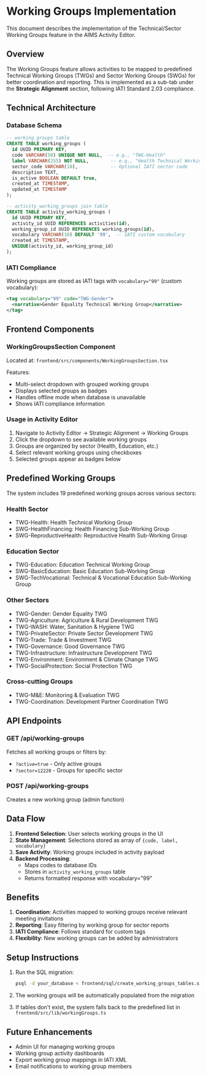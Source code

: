 # Working Groups Implementation

This document describes the implementation of the Technical/Sector Working Groups feature in the AIMS Activity Editor.

## Overview

The Working Groups feature allows activities to be mapped to predefined Technical Working Groups (TWGs) and Sector Working Groups (SWGs) for better coordination and reporting. This is implemented as a sub-tab under the **Strategic Alignment** section, following IATI Standard 2.03 compliance.

## Technical Architecture

### Database Schema

```sql
-- working_groups table
CREATE TABLE working_groups (
  id UUID PRIMARY KEY,
  code VARCHAR(50) UNIQUE NOT NULL,  -- e.g., "TWG-Health"
  label VARCHAR(255) NOT NULL,        -- e.g., "Health Technical Working Group"
  sector_code VARCHAR(10),            -- Optional IATI sector code
  description TEXT,
  is_active BOOLEAN DEFAULT true,
  created_at TIMESTAMP,
  updated_at TIMESTAMP
);

-- activity_working_groups join table
CREATE TABLE activity_working_groups (
  id UUID PRIMARY KEY,
  activity_id UUID REFERENCES activities(id),
  working_group_id UUID REFERENCES working_groups(id),
  vocabulary VARCHAR(10) DEFAULT '99',  -- IATI custom vocabulary
  created_at TIMESTAMP,
  UNIQUE(activity_id, working_group_id)
);
```

### IATI Compliance

Working groups are stored as IATI tags with `vocabulary="99"` (custom vocabulary):

```xml
<tag vocabulary="99" code="TWG-Gender">
  <narrative>Gender Equality Technical Working Group</narrative>
</tag>
```

## Frontend Components

### WorkingGroupsSection Component

Located at: `frontend/src/components/WorkingGroupsSection.tsx`

Features:
- Multi-select dropdown with grouped working groups
- Displays selected groups as badges
- Handles offline mode when database is unavailable
- Shows IATI compliance information

### Usage in Activity Editor

1. Navigate to Activity Editor → Strategic Alignment → Working Groups
2. Click the dropdown to see available working groups
3. Groups are organized by sector (Health, Education, etc.)
4. Select relevant working groups using checkboxes
5. Selected groups appear as badges below

## Predefined Working Groups

The system includes 19 predefined working groups across various sectors:

### Health Sector
- TWG-Health: Health Technical Working Group
- SWG-HealthFinancing: Health Financing Sub-Working Group
- SWG-ReproductiveHealth: Reproductive Health Sub-Working Group

### Education Sector
- TWG-Education: Education Technical Working Group
- SWG-BasicEducation: Basic Education Sub-Working Group
- SWG-TechVocational: Technical & Vocational Education Sub-Working Group

### Other Sectors
- TWG-Gender: Gender Equality TWG
- TWG-Agriculture: Agriculture & Rural Development TWG
- TWG-WASH: Water, Sanitation & Hygiene TWG
- TWG-PrivateSector: Private Sector Development TWG
- TWG-Trade: Trade & Investment TWG
- TWG-Governance: Good Governance TWG
- TWG-Infrastructure: Infrastructure Development TWG
- TWG-Environment: Environment & Climate Change TWG
- TWG-SocialProtection: Social Protection TWG

### Cross-cutting Groups
- TWG-M&E: Monitoring & Evaluation TWG
- TWG-Coordination: Development Partner Coordination TWG

## API Endpoints

### GET /api/working-groups
Fetches all working groups or filters by:
- `?active=true` - Only active groups
- `?sector=12220` - Groups for specific sector

### POST /api/working-groups
Creates a new working group (admin function)

## Data Flow

1. **Frontend Selection**: User selects working groups in the UI
2. **State Management**: Selections stored as array of `{code, label, vocabulary}`
3. **Save Activity**: Working groups included in activity payload
4. **Backend Processing**: 
   - Maps codes to database IDs
   - Stores in `activity_working_groups` table
   - Returns formatted response with vocabulary="99"

## Benefits

1. **Coordination**: Activities mapped to working groups receive relevant meeting invitations
2. **Reporting**: Easy filtering by working group for sector reports
3. **IATI Compliance**: Follows standard for custom tags
4. **Flexibility**: New working groups can be added by administrators

## Setup Instructions

1. Run the SQL migration:
   ```bash
   psql -d your_database < frontend/sql/create_working_groups_tables.sql
   ```

2. The working groups will be automatically populated from the migration

3. If tables don't exist, the system falls back to the predefined list in `frontend/src/lib/workingGroups.ts`

## Future Enhancements

- Admin UI for managing working groups
- Working group activity dashboards
- Export working group mappings in IATI XML
- Email notifications to working group members 